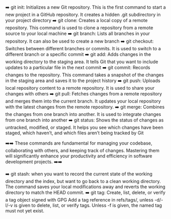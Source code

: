 ➡️ git init: Initializes a new Git repository. This is the first command to start a new project in a GitHub repository. It creates a hidden .git subdirectory in your project directory
➡️ git clone: Creates a local copy of a remote repository. This command is used to clone a repository from a remote source to your local machine
➡️ git branch: Lists all branches in your repository. It can also be used to create a new branch
➡️ git checkout: Switches between different branches or commits. It is used to switch to a different branch or a specific commit
➡️ git add: Adds changes in the working directory to the staging area. It tells Git that you want to include updates to a particular file in the next commit
➡️ git commit: Records changes to the repository. This command takes a snapshot of the changes in the staging area and saves it to the project history
➡️ git push: Uploads local repository content to a remote repository. It is used to share your changes with others
➡️ git pull: Fetches changes from a remote repository and merges them into the current branch. It updates your local repository with the latest changes from the remote repository.
➡️ git merge: Combines the changes from one branch into another. It is used to integrate changes from one branch into another
➡️ git status: Shows the status of changes as untracked, modified, or staged. It helps you see which changes have been staged, which haven’t, and which files aren’t being tracked by Git

➡️➡️
These commands are fundamental for managing your codebase, collaborating with others, and keeping track of changes. Mastering them will significantly enhance your productivity and efficiency in software development projects.
➡️➡️

➡️ git stash:  when you want to record the current state of the working directory and the index, but want to go back to a clean working directory. The command saves your local 
  modifications away and reverts the working directory to match the HEAD commit.
➡️ git tag: Create, list, delete, or verify a tag object signed with GPG Add a tag reference in refs/tags/, unless -d/-l/-v is given to delete, list, or verify tags.
Unless -f is given, the named tag must not yet exist.

